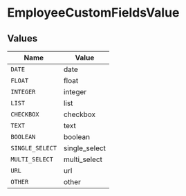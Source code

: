 # EmployeeCustomFieldsValue


## Values

| Name            | Value           |
| --------------- | --------------- |
| `DATE`          | date            |
| `FLOAT`         | float           |
| `INTEGER`       | integer         |
| `LIST`          | list            |
| `CHECKBOX`      | checkbox        |
| `TEXT`          | text            |
| `BOOLEAN`       | boolean         |
| `SINGLE_SELECT` | single_select   |
| `MULTI_SELECT`  | multi_select    |
| `URL`           | url             |
| `OTHER`         | other           |